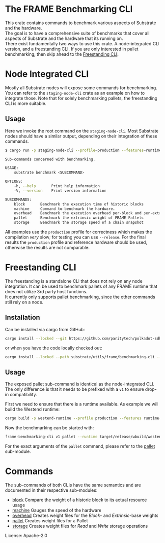 # The FRAME Benchmarking CLI

This crate contains commands to benchmark various aspects of Substrate and the hardware.  
The goal is to have a comprehensive suite of benchmarks that cover all aspects of Substrate and the hardware that its
running on.  
There exist fundamentally two ways to use this crate. A node-integrated CLI version, and a freestanding CLI. If you are
only interested in pallet benchmarking, then skip ahead to the [Freestanding CLI](#freestanding-cli).

# Node Integrated CLI

Mostly all Substrate nodes will expose some commands for benchmarking. You can refer to the `staging-node-cli` crate as
an example on how to integrate those. Note that for solely benchmarking pallets, the freestanding CLI is more suitable.

## Usage

Here we invoke the root command on the `staging-node-cli`. Most Substrate nodes should have a similar output, depending
on their integration of these commands.

```sh
$ cargo run -p staging-node-cli --profile=production --features=runtime-benchmarks -- benchmark

Sub-commands concerned with benchmarking.

USAGE:
    substrate benchmark <SUBCOMMAND>

OPTIONS:
    -h, --help       Print help information
    -V, --version    Print version information

SUBCOMMANDS:
    block       Benchmark the execution time of historic blocks
    machine     Command to benchmark the hardware.
    overhead    Benchmark the execution overhead per-block and per-extrinsic
    pallet      Benchmark the extrinsic weight of FRAME Pallets
    storage     Benchmark the storage speed of a chain snapshot
```

All examples use the `production` profile for correctness which makes the compilation *very* slow; for testing you can
use `--release`.
For the final results the `production` profile and reference hardware should be used, otherwise the results are not
comparable.

# Freestanding CLI

The freestanding is a standalone CLI that does not rely on any node integration. It can be used to benchmark pallets of
any FRAME runtime that does not utilize 3rd party host functions.  
It currently only supports pallet benchmarking, since the other commands still rely on a node.

## Installation

Can be installed via cargo from GitHub:
```sh
cargo install --locked --git https://github.com/paritytech/polkadot-sdk.git --bin frame-benchmarking-cli --profile=production
```
or when you have the code locally checked out:

```sh
cargo install --locked --path substrate/utils/frame/benchmarking-cli --profile=production
```

## Usage

The exposed pallet sub-command is identical as the node-integrated CLI. The only difference is that it needs to be prefixed
with a `v1` to ensure drop-in compatibility.

First we need to ensure that there is a runtime available. As example we will build the Westend runtime:

```sh
cargo build -p westend-runtime --profile production --features runtime-benchmarks
```

Now the benchmarking can be started with:

```sh
frame-benchmarking-cli v1 pallet --runtime target/release/wbuild/westend-runtime/westend-runtime.compact.compressed.wasm --pallet "pallet_balances" --extrinsic ""
```

For the exact arguments of the `pallet` command, please refer to the [pallet] sub-module.

# Commands

The sub-commands of both CLIs have the same semantics and are documented in their respective sub-modules:

- [block] Compare the weight of a historic block to its actual resource usage
- [machine] Gauges the speed of the hardware
- [overhead] Creates weight files for the *Block*- and *Extrinsic*-base weights
- [pallet] Creates weight files for a Pallet
- [storage] Creates weight files for *Read* and *Write* storage operations

License: Apache-2.0

<!-- LINKS -->

[pallet]: ../../../frame/benchmarking/README.md
[machine]: src/machine/README.md
[storage]: src/storage/README.md
[overhead]: src/overhead/README.md
[block]: src/block/README.md
